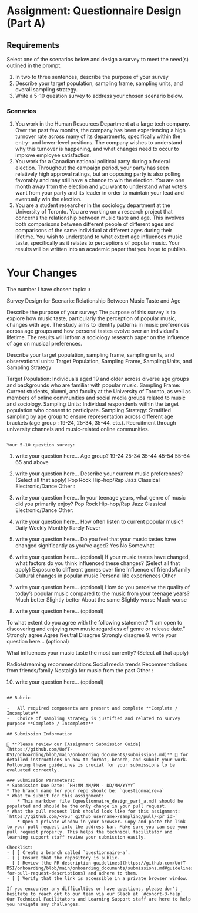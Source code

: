 # Assignment: Questionnaire Design (Part A)

## Requirements
Select one of the scenarios below and design a survey to meet the need(s) outlined in the prompt.

1.	In two to three sentences, describe the purpose of your survey
2.	Describe your target population, sampling frame, sampling units, and overall sampling strategy.
3.	Write a 5-10 question survey to address your chosen scenario below.


### Scenarios

1.	You work in the Human Resources Department at a large tech company. Over the past few months, the company has been experiencing a high turnover rate across many of its departments, specifically within the entry- and lower-level positions. The company wishes to understand why this turnover is happening, and what changes need to occur to improve employee satisfaction.
2.	You work for a Canadian national political party during a federal election. Throughout the campaign period, your party has seen relatively high approval ratings, but an opposing party is also polling favorably and may still have a chance to win the election. You are one month away from the election and you want to understand what voters want from your party and its leader in order to maintain your lead and eventually win the election.
3.	You are a student researcher in the sociology department at the University of Toronto. You are working on a research project that concerns the relationship between music taste and age. This involves both comparisons between different people of different ages and comparisons of the same individual at different ages during their lifetime. You wish to understand to what extent age influences music taste, specifically as it relates to perceptions of popular music. Your results will be written into an academic paper that you hope to publish.



# Your Changes

The number I have  chosen topic: `3`

Survey Design for Scenario: Relationship Between Music Taste and Age

Describe the purpose of your survey:
The purpose of this survey  is to explore how music taste, 
particularly the perception of popular music, changes with age. The study aims to identify 
patterns in music preferences across age groups and how personal tastes evolve over an 
individual's lifetime. The results will inform a sociology research paper on the influence
of age on musical preferences.


Describe your target population, sampling frame, sampling units, and observational units:
Target Population, Sampling Frame, Sampling Units, and Sampling Strategy

Target Population: Individuals aged 19 and older across diverse age groups and backgrounds who are familiar with popular music.
Sampling Frame: Current students, alumni, and faculty at the University of Toronto, as well as members of online communities and social media groups related to music and sociology.
Sampling Units: Individual respondents within the target population who consent to participate.
Sampling Strategy: Stratified sampling by age group to ensure representation across different age brackets (age group : 19-24, 25-34, 35-44, etc.). Recruitment through university channels and music-related online communities.
```

Your 5-10 question survey:
```
1. write your question here...
Age group?
19-24
25-34
35-44
45-54
55-64
65 and above
2. write your question here...
Describe your current music preferences? (Select all that apply)
Pop
Rock
Hip-hop/Rap
Jazz
Classical
Electronic/Dance
Other : 
3. write your question here...
In your teenage years, what genre of music did you primarily enjoy?
Pop
Rock
Hip-hop/Rap
Jazz
Classical
Electronic/Dance
Other:
4. write your question here...
How often listen to current popular music?
Daily
Weekly
Monthly
Rarely
Never
5. write your question here...
Do you feel that your music tastes have changed significantly as you've aged?
Yes
No
Somewhat

6. write your question here... (optional)
If your music tastes have changed, what factors do you think influenced these changes? (Select all that apply)
Exposure to different genres over time
Influence of friends/family
Cultural changes in popular music
Personal life experiences
Other 

7. write your question here... (optional)
How do you perceive the quality of today’s popular music compared to the music from your teenage years?
Much better
Slightly better
About the same
Slightly worse
Much worse


8. write your question here... (optional)

To what extent do you agree with the following statement? “I am open to discovering and enjoying new music regardless of genre or release date.”
Strongly agree
Agree
Neutral
Disagree
Strongly disagree
9. write your question here... (optional)

What influences your music taste the most currently? (Select all that apply)

Radio/streaming recommendations
Social media trends
Recommendations from friends/family
Nostalgia for music from the past
Other :

10. write your question here... (optional)
```

## Rubric

-	All required components are present and complete **Complete / Incomplete**
-	Choice of sampling strategy is justified and related to survey purpose **Complete / Incomplete**

## Submission Information

🚨 **Please review our [Assignment Submission Guide](https://github.com/UofT-DSI/onboarding/blob/main/onboarding_documents/submissions.md)** 🚨 for detailed instructions on how to format, branch, and submit your work. Following these guidelines is crucial for your submissions to be evaluated correctly.

### Submission Parameters:
* Submission Due Date: `HH:MM AM/PM - DD/MM/YYYY`
* The branch name for your repo should be: `questionnaire-a`
* What to submit for this assignment:
    * This markdown file (questionnaire_design_part_a.md) should be populated and should be the only change in your pull request.
* What the pull request link should look like for this assignment: `https://github.com/<your_github_username>/sampling/pull/<pr_id>`
    * Open a private window in your browser. Copy and paste the link to your pull request into the address bar. Make sure you can see your pull request properly. This helps the technical facilitator and learning support staff review your submission easily.

Checklist:
- [ ] Create a branch called `questionnaire-a`.
- [ ] Ensure that the repository is public.
- [ ] Review [the PR description guidelines](https://github.com/UofT-DSI/onboarding/blob/main/onboarding_documents/submissions.md#guidelines-for-pull-request-descriptions) and adhere to them.
- [ ] Verify that the link is accessible in a private browser window.

If you encounter any difficulties or have questions, please don't hesitate to reach out to our team via our Slack at `#cohort-3-help`. Our Technical Facilitators and Learning Support staff are here to help you navigate any challenges.
